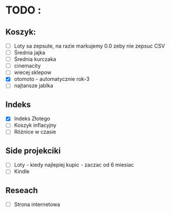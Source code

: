 # TODO :
## Koszyk:
- [ ] Loty sa zepsute, na razie markujemy 0.0 zeby nie zepsuc CSV
- [ ] Średnia jajka
- [ ] Średnia kurczaka
- [ ] cinemacity
- [ ] wiecej sklepow
- [x] otomoto - automatycznie rok-3
- [ ] najtansze jablka

## Indeks
- [x] Indeks Złotego
- [ ] Koszyk inflacyjny
- [ ] Różnice w czasie

## Side projekciki
- [ ] Loty - kiedy najlepiej kupic - zaczac od 6 miesiac
- [ ] Kindle

## Reseach
- [ ] Strona internetowa
